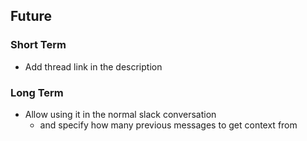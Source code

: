 ## Future

### Short Term

- Add thread link in the description

### Long Term

- Allow using it in the normal slack conversation
  - and specify how many previous messages to get context from

